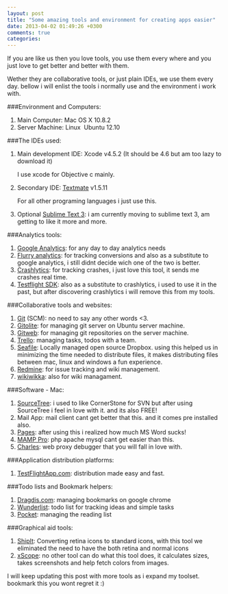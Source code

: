 ```yaml
---
layout: post
title: "Some amazing tools and environment for creating apps easier"
date: 2013-04-02 01:49:26 +0300
comments: true
categories: 
---
```


If you are like us then you love tools, you use them every where and you
just love to get better and better with them.

Wether they are collaborative tools, or just plain IDEs, we use them
every day. bellow i will enlist the tools i normally use and
the environment i work with.

<!--more-->

###Environment and Computers:

1. Main Computer: Mac OS X 10.8.2 
2. Server Machine: Linux  Ubuntu 12.10

###The IDEs used:

1. Main development IDE: Xcode v4.5.2 (It should be 4.6 but am too lazy
    to download it)

    I use xcode for Objective c mainly.
2. Secondary IDE: [Textmate](http://macromates.com/) v1.5.11

    For all other programing languages i just use this.
3. Optional [Sublime Text 3](http://www.sublimetext.com/3): i am
    currently moving to sublime text 3, am getting to like it more and
    more.

###Analytics tools:

1. [Google Analytics](http://www.google.com/analytics/): for any day to
    day analytics needs
2. [Flurry analytics](http://www.flurry.com/flurry-analytics.html): for
    tracking conversions and also as a substitute to google analytics, i
    still didnt decide wich one of the two is better.
3. [Crashlytics](https://www.crashlytics.com): for tracking crashes, i
    just love this tool, it sends me crashes real time.
4. [Testflight SDK](https://testflightapp.com/sdk/): also as a
    substitute to crashlytics, i used to use it in the past, but after
    discovering crashlytics i will remove this from my tools.

###Collaborative tools and websites:

1. [Git](http://git-scm.com/) (SCM): no need to say any other
    words \<3.
2. [Gitolite](https://github.com/sitaramc/gitolite): for managing git
    server on Ubuntu server machine.
3. [Gitweb](https://git.wiki.kernel.org/index.php/Gitweb): for managing
    git repositories on the server machine.
4. [Trello](https://trello.com/): managing tasks, todos with a team.
5. [Seafile](http://seafile.com/en/home/): Locally managed open source
    Dropbox. using this helped us in minimizing the time needed
    to distribute files, it makes distributing files between mac, linux
    and windows a fun experience.
6. [Redmine](http://www.redmine.org/): for issue tracking and wiki
    management.
7. [wikiwikka](http://wikkawiki.org/HomePage): also for wiki
    managament.

###Software - Mac:

1. [SourceTree](http://www.sourcetreeapp.com/): i used to like
    CornerStone for SVN but after using SourceTree i feel in love with
    it. and its also FREE!
2. Mail App: mail client cant get better that this. and it comes pre
    installed also.
3. [Pages](http://www.apple.com/iwork/pages/): after using this
    i realized how much MS Word sucks!
4. [MAMP Pro](http://www.mamp.info/en/mamp-pro/): php apache mysql cant
    get easier than this.
5. [Charles](http://www.charlesproxy.com/): web proxy debugger that you
    will fall in love with.

###Application distribution platforms:

1. [TestFlightApp.com](https://testflightapp.com): distribution made
    easy and fast.

###Todo lists and Bookmark helpers:

1. [Dragdis.com](https://www.dragdis.com/): managing bookmarks on
    google chrome
2. [Wunderlist](https://www.wunderlist.com/): todo list for tracking
    ideas and simple tasks
3. [Pocket](http://getpocket.com/): managing the reading list

###Graphical aid tools:

1. [ShipIt](http://shipit.mac.informer.com/): Converting retina icons
    to standard icons, with this tool we eliminated the need to have the
    both retina and normal icons
2. [xScope](http://iconfactory.com/software/xscope): no other tool can
    do what this tool does, it calculates sizes, takes screenshots and
    help fetch colors from images.

I will keep updating this post with more tools as i expand my toolset.
bookmark this you wont regret it :)

